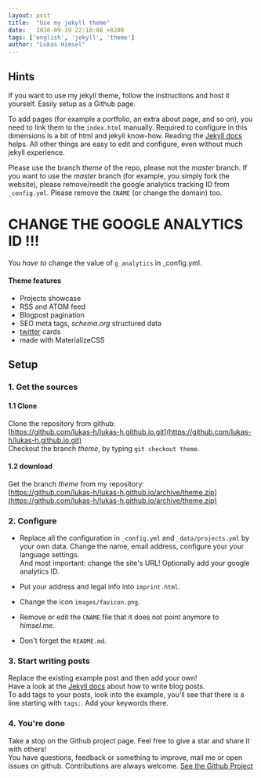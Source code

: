 ```yaml
---
layout: post
title:  "Use my jekyll theme"
date:   2016-09-19 22:10:00 +0200
tags: ['english', 'jekyll', 'theme']
author: "Lukas Himsel"
---
```


## Hints

If you want to use my jekyll theme, follow the instructions and host it yourself. Easily setup as a Github page.  

To add pages (for example a portfolio, an extra about page, and so on), you need to link them to the `index.html` manually. Required to configure in this dimensions is a bit of html and jekyll know-how. Reading the [Jekyll docs](http://jekyllrb.com/docs/pages/) helps. All other things are easy to edit and configure, even without much jekyll experience.  

Please use the branch *theme* of the repo, please not the *master* branch.
If you want to use the *master* branch (for example, you simply fork the website), please remove/reedit the google analytics tracking ID from `_config.yml`. Please remove the `CNAME` (or change the domain) too.

# CHANGE THE GOOGLE ANALYTICS ID !!!
You *have to* change the value of `g_analytics` in _config.yml.


#### Theme features  
- Projects showcase  
- RSS and ATOM feed  
- Blogpost pagination  
- SEO meta tags, *schema.org* structured data  
- [twitter](https://dev.twitter.com/cards/getting-started) cards  
- made with MaterializeCSS

## Setup

### 1. Get the sources

#### 1.1 Clone

Clone the repository from github:  
[https://github.com/lukas-h/lukas-h.github.io.git](https://github.com/lukas-h/lukas-h.github.io.git)  
Checkout the branch *theme*, by typing `git checkout theme`.

#### 1.2 download  
Get the branch *theme* from my repository:  
[https://github.com/lukas-h/lukas-h.github.io/archive/theme.zip](https://github.com/lukas-h/lukas-h.github.io/archive/theme.zip)  

### 2. Configure  
- Replace all the configuration in `_config.yml` and `_data/projects.yml` by your own data. Change the name, email address, configure your your language settings.  
And most important: change the site's URL! Optionally add your google analytics ID.

- Put your address and legal info into `imprint.html`.  

- Change the icon `images/favicon.png`.  

- Remove or edit the `CNAME` file that it does not point anymore to *himsel.me*.  

- Don't forget the `README.md`.  

### 3. Start writing posts  
Replace the existing example post and then add your own!  
Have a look at the [Jekyll docs](http://jekyllrb.com/docs/posts/)
about how to write blog posts.  
To add tags to your posts, look into the example, you'll see that there is
a line starting with `tags:`. Add your keywords there. 

### 4. You're done  
Take a stop on the Github project page. Feel free to give a star and share it with others!  
You have questions, feedback or something to improve, mail me or open issues on github. Contributions are always welcome.
[See the Github Project](https://github.com/lukas-h/lukas-h.github.io)  